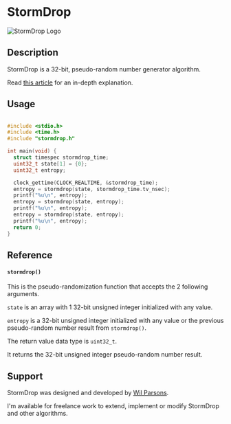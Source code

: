 # StormDrop
![StormDrop Logo](https://repository-images.githubusercontent.com/743602480/f037cd1e-d089-40fe-82d5-d79d49cbb457)

## Description
StormDrop is a 32-bit, pseudo-random number generator algorithm.

Read [this article](stormdrop-is-a-new-32-bit-prng-that-passes-statistical-tests-with-efficient-resource-usage-59b6d6d9c1a8) for an in-depth explanation.

## Usage
``` c

#include <stdio.h>
#include <time.h>
#include "stormdrop.h"

int main(void) {
  struct timespec stormdrop_time;
  uint32_t state[1] = {0};
  uint32_t entropy;

  clock_gettime(CLOCK_REALTIME, &stormdrop_time);
  entropy = stormdrop(state, stormdrop_time.tv_nsec);
  printf("%u\n", entropy);
  entropy = stormdrop(state, entropy);
  printf("%u\n", entropy);
  entropy = stormdrop(state, entropy);
  printf("%u\n", entropy);
  return 0;
}
```

## Reference
#### `stormdrop()`
This is the pseudo-randomization function that accepts the 2 following arguments.

`state` is an array with 1 32-bit unsigned integer initialized with any value.

`entropy` is a 32-bit unsigned integer initialized with any value or the previous pseudo-random number result from `stormdrop()`.

The return value data type is `uint32_t`.

It returns the 32-bit unsigned integer pseudo-random number result.

## Support
StormDrop was designed and developed by [Wil Parsons](https://github.com/wilparsons).

I'm available for freelance work to extend, implement or modify StormDrop and other algorithms.
